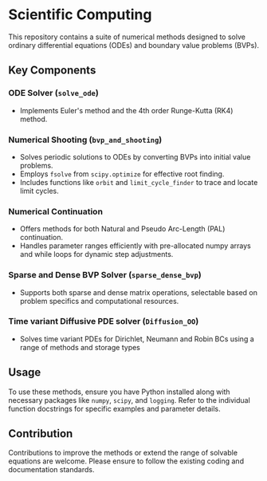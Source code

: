 # Scientific Computing

This repository contains a suite of numerical methods designed to solve ordinary differential equations (ODEs) and boundary value problems (BVPs).

## Key Components

### ODE Solver (`solve_ode`)

- Implements Euler's method and the 4th order Runge-Kutta (RK4) method.

### Numerical Shooting (`bvp_and_shooting`)

- Solves periodic solutions to ODEs by converting BVPs into initial value problems.
- Employs `fsolve` from `scipy.optimize` for effective root finding.
- Includes functions like `orbit` and `limit_cycle_finder` to trace and locate limit cycles.

### Numerical Continuation

- Offers methods for both Natural and Pseudo Arc-Length (PAL) continuation.
- Handles parameter ranges efficiently with pre-allocated numpy arrays and while loops for dynamic step adjustments.

### Sparse and Dense BVP Solver (`sparse_dense_bvp`)

- Supports both sparse and dense matrix operations, selectable based on problem specifics and computational resources.

### Time variant Diffusive PDE solver (`Diffusion_OO`)

- Solves time variant PDEs for Dirichlet, Neumann and Robin BCs using a range of methods and storage types

## Usage

To use these methods, ensure you have Python installed along with necessary packages like `numpy`, `scipy`, and `logging`. Refer to the individual function docstrings for specific examples and parameter details.

## Contribution

Contributions to improve the methods or extend the range of solvable equations are welcome. Please ensure to follow the existing coding and documentation standards.

